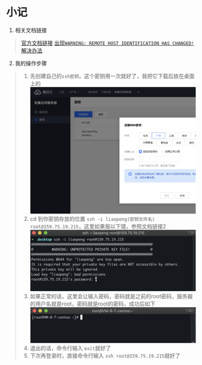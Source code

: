# 小记

1. 相关文档链接
> [官方文档链接](https://cloud.tencent.com/document/product/1207/44643)
> [出现`WARNING: REMOTE HOST IDENTIFICATION HAS CHANGED!`解决办法](https://blog.csdn.net/xlgen157387/article/details/52669709)

2. 我的操作步骤
> 1. 先创建自己的`ssh密钥`，这个密钥用一次就好了，我把它下载后放在桌面上的
> ![创建ssh密钥](./images/创建ssh密钥.png)
> 2. cd 到你密钥存放的位置 `ssh -i liaopeng(密钥文件名) root@159.75.19.215`，这里如果报以下错，参照文档链接2
> ![首次带密钥链接出错](./images/首次带密钥链接出错.png)
> 3. 如果正常的话，这里会让输入密码，密码就是之前的root密码，服务器的用户名就是root，密码就是root的密码，成功后如下
> ![成功连接](./images/连接成功.png)
> 4. 退出的话，命令行输入 `exit`就好了
> 5. 下次再登录时，直接命令行输入 `ssh root@159.75.19.215`就好了

